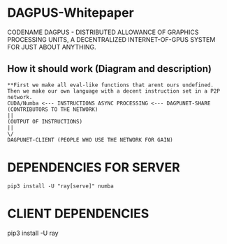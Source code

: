 # DAGPUS-Whitepaper
CODENAME DAGPUS - DISTRIBUTED ALLOWANCE OF GRAPHICS PROCESSING UNITS, A DECENTRALIZED INTERNET-OF-GPUS SYSTEM FOR JUST ABOUT ANYTHING. 

## How it should work (Diagram and description)
```
**First we make all eval-like functions that arent ours undefined. Then we make our own language with a decent instruction set in a P2P network. 
CUDA/Numba <--- INSTRUCTIONS ASYNC PROCESSING <--- DAGPUNET-SHARE (CONTRIBUTORS TO THE NETWORK)
||
(OUTPUT OF INSTRUCTIONS)
||
\/
DAGPUNET-CLIENT (PEOPLE WHO USE THE NETWORK FOR GAIN)
```
# DEPENDENCIES FOR SERVER
```
pip3 install -U "ray[serve]" numba
```

# CLIENT DEPENDENCIES
pip3 install -U ray
